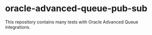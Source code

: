 # oracle-advanced-queue-pub-sub
This repository contains many tests with Oracle Advanced Queue integrations.
